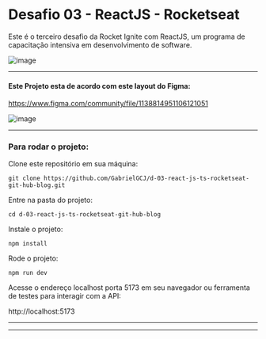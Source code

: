 # Desafio 03 - ReactJS - Rocketseat
Este é o terceiro desafio da Rocket Ignite com ReactJS, um programa de capacitação intensiva em desenvolvimento de software.


![image](https://github.com/GabrielGCJ/ignite/assets/91347602/7b21310b-45a4-4794-80c0-bc4f4e65f244)


----

#### Este Projeto esta de acordo com este layout do Figma:

https://www.figma.com/community/file/1138814951106121051

![image](https://github.com/GabrielGCJ/d-03-react-js-ts-rocketseat-git-hub-blog/assets/91347602/292b40e4-667a-4958-b00d-d5da2c697a96)

-----

### Para rodar o projeto:

Clone este repositório em sua máquina:

`git clone https://github.com/GabrielGCJ/d-03-react-js-ts-rocketseat-git-hub-blog.git`

Entre na pasta do projeto:

`cd d-03-react-js-ts-rocketseat-git-hub-blog`

Instale o projeto:

`npm install`

Rode o projeto:

`npm run dev`

Acesse o endereço localhost porta 5173 em seu navegador ou ferramenta de testes para interagir com a API:

http://localhost:5173

-----
-----
